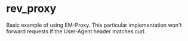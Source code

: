rev_proxy
=========

Basic example of using EM-Proxy. This particular implementation won't forward requests if 
the User-Agent header matches curl.
